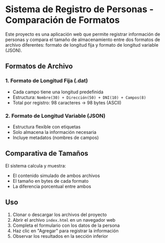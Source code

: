 # Sistema de Registro de Personas - Comparación de Formatos

Este proyecto es una aplicación web que permite registrar información de personas y compara el tamaño de almacenamiento entre dos formatos de archivo diferentes: formato de longitud fija y formato de longitud variable (JSON).

##  Formatos de Archivo

### 1. Formato de Longitud Fija (.dat)
- Cada campo tiene una longitud predefinida
- Estructura: `Nombre(30) + Dirección(50) + DNI(10) + Campos(8)`
- Total por registro: 98 caracteres → 98 bytes (ASCII)

### 2. Formato de Longitud Variable (JSON)
- Estructura flexible con etiquetas
- Solo almacena la información necesaria
- Incluye metadatos (nombres de campos)

##  Comparativa de Tamaños

El sistema calcula y muestra:
- El contenido simulado de ambos archivos
- El tamaño en bytes de cada formato
- La diferencia porcentual entre ambos



## Uso

1. Clonar o descargar los archivos del proyecto
2. Abrir el archivo `index.html` en un navegador web
3. Completa el formulario con los datos de la persona
4. Haz clic en "Agregar" para registrar la información
5. Observar los resultados en la sección inferior

